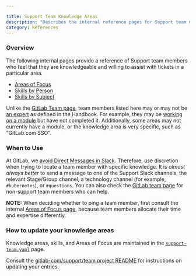```yaml
---

title: Support Team Knowledge Areas
description: "Describes the internal reference pages for Support team members who feel that they are knowledgeable and willing to assist with specific skills and knowledge"
category: References
---
```




### Overview

The following internal pages provide a reference of Support team members who feel that they are knowledgeable and willing to assist with tickets in a particular area.

- [Areas of Focus](https://gitlab-com.gitlab.io/support/team/areas-of-focus)
- [Skills by Person](https://gitlab-com.gitlab.io/support/team/skills-by-person)
- [Skills by Subject](https://gitlab-com.gitlab.io/support/team/skills-by-subject)

Unlike the [GitLab Team page](/handbook/company/team/), team members listed here may or may not be [an expert](/handbook/company/structure/#expert) as defined in the Handbook. For example, they may be [working on a module](https://gitlab.com/gitlab-com/support/support-training/-/tree/main/.gitlab/issue_templates) but have not completed it. Additionally, some areas may not currently have a module, or the knowledge area is very specific, such as "GitLab.com SSO".

### When to Use

At GitLab, we [avoid Direct Messages in Slack](/handbook/communication/#avoid-direct-messages). Therefore, use discretion when trying to locate a team member with specific knowledge. It is *almost always better* to send a message to one of the Support Slack channels, the relevant Stage/Group channel, a technology channel (for example, `#kubernetes`), or `#questions`. You can also check the [GitLab team page](/handbook/company/team/) for non-support team members who can help.

**NOTE:** When deciding whether to ping a team member, first consult the internal [Areas of Focus page](https://gitlab-com.gitlab.io/support/team/areas-of-focus), because team members allocate their time and expertise differently.

### How to update your knowledge areas

Knowledge areas, skills, and Areas of Focus are maintained in the [`support-team.yaml`](https://gitlab.com/gitlab-com/support/team/-/blob/master/data/support-team.yaml) page.

Consult the [gitlab-com/support/team project README](https://gitlab.com/gitlab-com/support/team/-/blob/master/README.md) for instructions on updating your entries.
